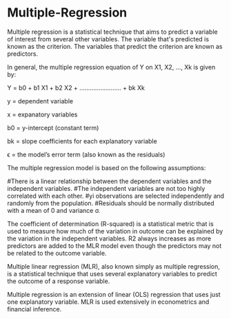 # Multiple-Regression

Multiple regression is a statistical technique that aims to predict a variable of interest from several other variables. The variable that's predicted is known as the criterion. The variables that predict the criterion are known as predictors.

In general, the multiple regression equation of Y on X1, X2, …, Xk is given by:

Y = b0 + b1 X1 + b2 X2 + …………………… + bk Xk

y = dependent variable

x = expanatory variables

b0 = y-intercept (constant term)

bk = slope coefficients for each explanatory variable

ϵ = the model’s error term (also known as the residuals)




The multiple regression model is based on the following assumptions:

 #There is a linear relationship between the dependent variables and the independent variables.
 #The independent variables are not too highly correlated with each other.
 #yi observations are selected independently and randomly from the population.
 #Residuals should be normally distributed with a mean of 0 and variance σ.
 
 The coefficient of determination (R-squared) is a statistical metric that is used to measure how much of the variation in outcome can be explained by the variation in the independent variables. R2 always increases as more predictors are added to the MLR model even though the predictors may not be related to the outcome variable.
 
Multiple linear regression (MLR), also known simply as multiple regression, is a statistical technique that uses several explanatory variables to predict the outcome of a response variable.

Multiple regression is an extension of linear (OLS) regression that uses just one explanatory variable.
MLR is used extensively in econometrics and financial inference.

